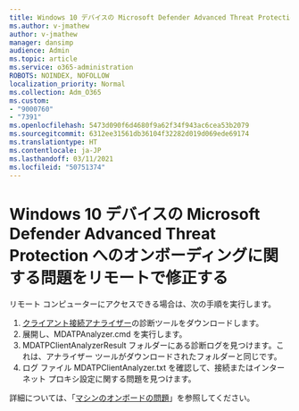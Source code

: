 ```yaml
---
title: Windows 10 デバイスの Microsoft Defender Advanced Threat Protection へのオンボーディングに関する問題をリモートで修正する
ms.author: v-jmathew
author: v-jmathew
manager: dansimp
audience: Admin
ms.topic: article
ms.service: o365-administration
ROBOTS: NOINDEX, NOFOLLOW
localization_priority: Normal
ms.collection: Adm_O365
ms.custom:
- "9000760"
- "7391"
ms.openlocfilehash: 5473d090f6d4680f9a62f34f943ac6cea53b2079
ms.sourcegitcommit: 6312ee31561db36104f32282d019d069ede69174
ms.translationtype: HT
ms.contentlocale: ja-JP
ms.lasthandoff: 03/11/2021
ms.locfileid: "50751374"
---
```

# <a name="remotely-fix-problems-with-onboarding-windows-10-devices-to-microsoft-defender-advanced-threat-protection"></a>Windows 10 デバイスの Microsoft Defender Advanced Threat Protection へのオンボーディングに関する問題をリモートで修正する

リモート コンピューターにアクセスできる場合は、次の手順を実行します。

1. [クライアント接続アナライザー](https://go.microsoft.com/fwlink/?linkid=2143466)の診断ツールをダウンロードします。
2. 展開し、MDATPAnalyzer.cmd を実行します。
3. MDATPClientAnalyzerResult フォルダーにある診断ログを見つけます。これは、アナライザー ツールがダウンロードされたフォルダーと同じです。
4. ログ ファイル MDATPClientAnalyzer.txt を確認して、接続またはインターネット プロキシ設定に関する問題を見つけます。

詳細については、「[マシンのオンボードの問題](https://go.microsoft.com/fwlink/?linkid=2143634)」を参照してください。
